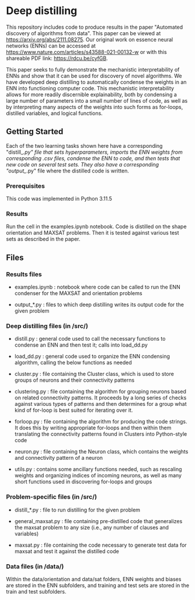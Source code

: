 # Deep distilling

This repository includes code to produce results in the paper "Automated discovery of algorithms from data". This paper can be viewed at https://arxiv.org/abs/2111.08275. Our original work on essence neural networks (ENNs) can be accessed at https://www.nature.com/articles/s43588-021-00132-w or with this shareable PDF link: https://rdcu.be/cyfGB.

This paper seeks to fully demonstrate the mechanistic interpretability of ENNs and show that it can be used for discovery of novel algorithms. We have developed deep distilling to automatically condense the weights in an ENN into functioning computer code. This mechanistic interpretability allows for more readily discernible explainability, both by condensing a large number of parameters into a small number of lines of code, as well as by interpreting many aspects of the weights into such forms as for-loops, distilled variables, and logical functions.

## Getting Started

Each of the two learning tasks shown here have a corresponding "distill_*.py" file that sets hyperparameters, imports the ENN weights from corresponding .csv files, condense the ENN to code, and then tests that new code on several test sets. They also have a corresponding "output_*.py" file where the distilled code is written.

### Prerequisites

This code was implemented in Python 3.11.5

### Results

Run the cell in the examples.ipynb notebook. Code is distilled on the shape orientation and MAXSAT problems. Then it is tested against various test sets as described in the paper.

## Files

### Results files

- examples.ipynb : notebook where code can be called to run the ENN condenser for the MAXSAT and orientation problems

- output_*.py : files to which deep distilling writes its output code for the given problem

### Deep distilling files (in /src/)

- distill.py : general code used to call the necessary functions to condense an ENN and then test it; calls into load_dd.py

- load_dd.py : general code used to organize the ENN condensing algorithm, calling the below functions as needed

- cluster.py : file containing the Cluster class, which is used to store groups of neurons and their connectivity patterns

- clustering.py : file containing the algorithm for grouping neurons based on related connectivity patterns. It proceeds by a long series of checks against various types of patterns and then determines for a group what kind of for-loop is best suited for iterating over it.

- forloop.py : file containing the algorithm for producing the code strings. It does this by writing appropriate for-loops and then within them translating the connectivity patterns found in Clusters into Python-style code

- neuron.py : file containing the Neuron class, which contains the weights and connectivity pattern of a neuron

- utils.py : contains some ancillary functions needed, such as rescaling weights and organizing indices of incoming neurons, as well as many short functions used in discovering for-loops and groups

### Problem-specific files (in /src/)

- distill_*.py : file to run distilling for the given problem

- general_maxsat.py : file containing pre-distilled code that generalizes the maxsat problem to any size (i.e., any number of clauses and variables)

- maxsat.py : file containing the code necessary to generate test data for maxsat and test it against the distilled code

### Data files (in /data/)

Within the data/orientation and data/sat folders, ENN weights and biases are stored in the ENN subfolders, and training and test sets are stored in the train and test subfolders.